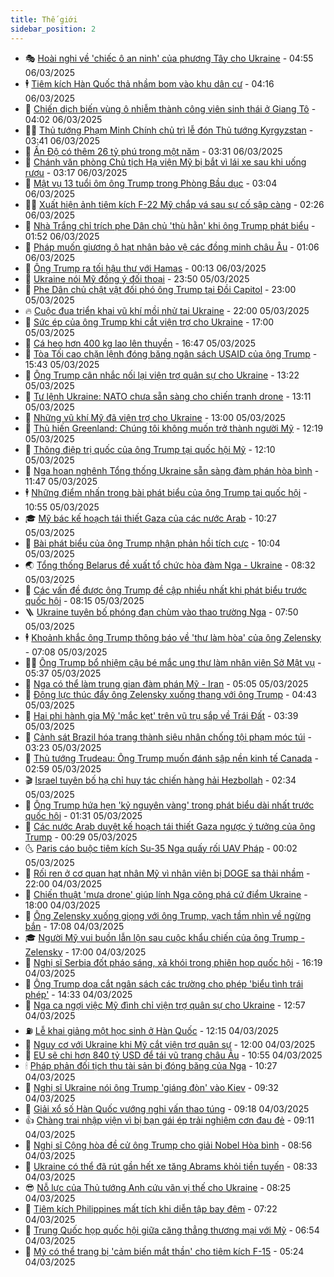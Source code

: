 ```yaml
---
title: Thế giới
sidebar_position: 2
---
```


<!-- vnexpress-the-gioi:START -->
- 🎭 [Hoài nghi về &#39;chiếc ô an ninh&#39; của phương Tây cho Ukraine](https://vnexpress.net/hoai-nghi-ve-chiec-o-an-ninh-cua-phuong-tay-cho-ukraine-4857369.html) - 04:55 06/03/2025
- 🕴 [Tiêm kích Hàn Quốc thả nhầm bom vào khu dân cư](https://vnexpress.net/tiem-kich-han-quoc-tha-nham-bom-vao-khu-dan-cu-4857474.html) - 04:16 06/03/2025
- 🤭 [Chiến dịch biến vùng ô nhiễm thành công viên sinh thái ở Giang Tô](https://vnexpress.net/chien-dich-bien-vung-o-nhiem-thanh-cong-vien-sinh-thai-o-giang-to-4855060.html) - 04:02 06/03/2025
- 🧑‍💻 [Thủ tướng Phạm Minh Chính chủ trì lễ đón Thủ tướng Kyrgyzstan](https://vnexpress.net/thu-tuong-pham-minh-chinh-chu-tri-le-don-thu-tuong-kyrgyzstan-4857390.html) - 03:41 06/03/2025
- 🦏 [Ấn Độ có thêm 26 tỷ phú trong một năm](https://vnexpress.net/an-do-co-them-26-ty-phu-trong-mot-nam-4857434.html) - 03:31 06/03/2025
- 🦒 [Chánh văn phòng Chủ tịch Hạ viện Mỹ bị bắt vì lái xe sau khi uống rượu](https://vnexpress.net/chanh-van-phong-chu-tich-ha-vien-my-bi-bat-vi-lai-xe-sau-khi-uong-ruou-4857415.html) - 03:17 06/03/2025
- 🌈 [Mật vụ 13 tuổi ôm ông Trump trong Phòng Bầu dục](https://vnexpress.net/mat-vu-13-tuoi-om-ong-trump-trong-phong-bau-duc-4857400.html) - 03:04 06/03/2025
- 🧑‍🏫 [Xuất hiện ảnh tiêm kích F-22 Mỹ chắp vá sau sự cố sập càng](https://vnexpress.net/xuat-hien-anh-tiem-kich-f-22-my-chap-va-sau-su-co-sap-cang-4857187.html) - 02:26 06/03/2025
- 🐲 [Nhà Trắng chỉ trích phe Dân chủ &#39;thù hằn&#39; khi ông Trump phát biểu](https://vnexpress.net/nha-trang-chi-trich-phe-dan-chu-thu-han-khi-ong-trump-phat-bieu-4857352.html) - 01:52 06/03/2025
- 🦒 [Pháp muốn giương ô hạt nhân bảo vệ các đồng minh châu Âu](https://vnexpress.net/phap-muon-giuong-o-hat-nhan-bao-ve-cac-dong-minh-chau-au-4857354.html) - 01:06 06/03/2025
- 🐻 [Ông Trump ra tối hậu thư với Hamas](https://vnexpress.net/ong-trump-ra-toi-hau-thu-voi-hamas-4857344.html) - 00:13 06/03/2025
- 🚀 [Ukraine nói Mỹ đồng ý đối thoại](https://vnexpress.net/ukraine-noi-my-dong-y-doi-thoai-4857341.html) - 23:50 05/03/2025
- 🥰 [Phe Dân chủ chật vật đối phó ông Trump tại Đồi Capitol](https://vnexpress.net/phe-dan-chu-chat-vat-doi-pho-ong-trump-tai-doi-capitol-vnepre-4857137.html) - 23:00 05/03/2025
- 🔥 [Cuộc đua triển khai vũ khí mồi nhử tại Ukraine](https://vnexpress.net/cuoc-dua-trien-khai-vu-khi-moi-nhu-tai-ukraine-4856706.html) - 22:00 05/03/2025
- 🥳 [Sức ép của ông Trump khi cắt viện trợ cho Ukraine](https://vnexpress.net/suc-ep-cua-ong-trump-khi-cat-vien-tro-cho-ukraine-vnepre-4856924.html) - 17:00 05/03/2025
- 💼 [Cá heo hơn 400 kg lao lên thuyền](https://vnexpress.net/ca-heo-hon-400-kg-lao-len-thuyen-4857244.html) - 16:47 05/03/2025
- 🤡 [Tòa Tối cao chặn lệnh đóng băng ngân sách USAID của ông Trump](https://vnexpress.net/toa-toi-cao-chan-lenh-dong-bang-ngan-sach-usaid-cua-ong-trump-4857311.html) - 15:43 05/03/2025
- 🌁 [Ông Trump cân nhắc nối lại viện trợ quân sự cho Ukraine](https://vnexpress.net/ong-trump-can-nhac-noi-lai-vien-tro-quan-su-cho-ukraine-4857299.html) - 13:22 05/03/2025
- 🤩 [Tư lệnh Ukraine: NATO chưa sẵn sàng cho chiến tranh drone](https://vnexpress.net/tu-lenh-ukraine-nato-chua-san-sang-cho-chien-tranh-drone-4857284.html) - 13:11 05/03/2025
- 🎉 [Những vũ khí Mỹ đã viện trợ cho Ukraine](https://vnexpress.net/nhung-vu-khi-my-da-vien-tro-cho-ukraine-4857160.html) - 13:00 05/03/2025
- 🎉 [Thủ hiến Greenland: Chúng tôi không muốn trở thành người Mỹ](https://vnexpress.net/thu-hien-greenland-chung-toi-khong-muon-tro-thanh-nguoi-my-4857280.html) - 12:19 05/03/2025
- 🌁 [Thông điệp trị quốc của ông Trump tại quốc hội Mỹ](https://vnexpress.net/thong-diep-tri-quoc-cua-ong-trump-tai-quoc-hoi-my-4856915.html) - 12:10 05/03/2025
- 🌊 [Nga hoan nghênh Tổng thống Ukraine sẵn sàng đàm phán hòa bình](https://vnexpress.net/nga-hoan-nghenh-tong-thong-ukraine-san-sang-dam-phan-hoa-binh-4857269.html) - 11:47 05/03/2025
- 🕴 [Những điểm nhấn trong bài phát biểu của ông Trump tại quốc hội](https://vnexpress.net/nhung-diem-nhan-trong-bai-phat-bieu-cua-ong-trump-tai-quoc-hoi-4857253.html) - 10:55 05/03/2025
- 🎓 [Mỹ bác kế hoạch tái thiết Gaza của các nước Arab](https://vnexpress.net/my-bac-ke-hoach-tai-thiet-gaza-cua-cac-nuoc-arab-4857174.html) - 10:27 05/03/2025
- 🦩 [Bài phát biểu của ông Trump nhận phản hồi tích cực](https://vnexpress.net/bai-phat-bieu-cua-ong-trump-nhan-phan-hoi-tich-cuc-4857195.html) - 10:04 05/03/2025
- 🌏 [Tổng thống Belarus đề xuất tổ chức hòa đàm Nga - Ukraine](https://vnexpress.net/tong-thong-belarus-de-xuat-to-chuc-hoa-dam-nga-ukraine-4857145.html) - 08:32 05/03/2025
- 🌋 [Các vấn đề được ông Trump đề cập nhiều nhất khi phát biểu trước quốc hội](https://vnexpress.net/cac-van-de-duoc-ong-trump-de-cap-nhieu-nhat-khi-phat-bieu-truoc-quoc-hoi-4857134.html) - 08:15 05/03/2025
- 🪜 [Ukraine tuyên bố phóng đạn chùm vào thao trường Nga](https://vnexpress.net/ukraine-tuyen-bo-phong-dan-chum-vao-thao-truong-nga-4856919.html) - 07:50 05/03/2025
- 🕴 [Khoảnh khắc ông Trump thông báo về &#39;thư làm hòa&#39; của ông Zelensky](https://vnexpress.net/khoanh-khac-ong-trump-thong-bao-ve-thu-lam-hoa-cua-ong-zelensky-4857105.html) - 07:08 05/03/2025
- 🧑‍🏫 [Ông Trump bổ nhiệm cậu bé mắc ung thư làm nhân viên Sở Mật vụ](https://vnexpress.net/ong-trump-bo-nhiem-cau-be-mac-ung-thu-lam-nhan-vien-so-mat-vu-4857047.html) - 05:37 05/03/2025
- 🌮 [Nga có thể làm trung gian đàm phán Mỹ - Iran](https://vnexpress.net/nga-co-the-lam-trung-gian-dam-phan-my-iran-4857029.html) - 05:05 05/03/2025
- 🚦 [Động lực thúc đẩy ông Zelensky xuống thang với ông Trump](https://vnexpress.net/dong-luc-thuc-day-ong-zelensky-xuong-thang-voi-ong-trump-vnepre-4856913.html) - 04:43 05/03/2025
- 💫 [Hai phi hành gia Mỹ &#39;mắc kẹt&#39; trên vũ trụ sắp về Trái Đất](https://vnexpress.net/hai-phi-hanh-gia-my-mac-ket-tren-vu-tru-sap-ve-trai-dat-4856970.html) - 03:39 05/03/2025
- 🤡 [Cảnh sát Brazil hóa trang thành siêu nhân chống tội phạm móc túi](https://vnexpress.net/canh-sat-brazil-hoa-trang-thanh-sieu-nhan-chong-toi-pham-moc-tui-4856905.html) - 03:23 05/03/2025
- 🦣 [Thủ tướng Trudeau: Ông Trump muốn đánh sập nền kinh tế Canada](https://vnexpress.net/thu-tuong-trudeau-ong-trump-muon-danh-sap-nen-kinh-te-canada-4856886.html) - 02:59 05/03/2025
- 🎬 [Israel tuyên bố hạ chỉ huy tác chiến hàng hải Hezbollah](https://vnexpress.net/israel-tuyen-bo-ha-chi-huy-tac-chien-hang-hai-hezbollah-4856904.html) - 02:34 05/03/2025
- 🎉 [Ông Trump hứa hẹn &#39;kỷ nguyên vàng&#39; trong phát biểu dài nhất trước quốc hội](https://vnexpress.net/ong-trump-hua-hen-ky-nguyen-vang-trong-phat-bieu-dai-nhat-truoc-quoc-hoi-4856911-tong-thuat.html) - 01:31 05/03/2025
- 🎡 [Các nước Arab duyệt kế hoạch tái thiết Gaza ngược ý tưởng của ông Trump](https://vnexpress.net/cac-nuoc-arab-duyet-ke-hoach-tai-thiet-gaza-nguoc-y-tuong-cua-ong-trump-4856878.html) - 00:29 05/03/2025
- 🌜 [Paris cáo buộc tiêm kích Su-35 Nga quấy rối UAV Pháp](https://vnexpress.net/paris-cao-buoc-tiem-kich-su-35-nga-quay-roi-uav-phap-4856884.html) - 00:02 05/03/2025
- 🎡 [Rối ren ở cơ quan hạt nhân Mỹ vì nhân viên bị DOGE sa thải nhầm](https://vnexpress.net/roi-ren-o-co-quan-hat-nhan-my-vi-nhan-vien-bi-doge-sa-thai-nham-vnepre-4855911.html) - 22:00 04/03/2025
- 🤗 [Chiến thuật &#39;mưa drone&#39; giúp lính Nga công phá cứ điểm Ukraine](https://vnexpress.net/chien-thuat-mua-drone-giup-linh-nga-cong-pha-cu-diem-ukraine-4856563.html) - 18:00 04/03/2025
- 🦩 [Ông Zelensky xuống giọng với ông Trump, vạch tầm nhìn về ngừng bắn](https://vnexpress.net/ong-zelensky-xuong-giong-voi-ong-trump-vach-tam-nhin-ve-ngung-ban-4856863.html) - 17:08 04/03/2025
- 🎓 [Người Mỹ vui buồn lẫn lộn sau cuộc khẩu chiến của ông Trump - Zelensky](https://vnexpress.net/nguoi-my-vui-buon-lan-lon-sau-cuoc-khau-chien-cua-ong-trump-zelensky-4856421.html) - 17:00 04/03/2025
- 🌁 [Nghị sĩ Serbia đốt pháo sáng, xả khói trong phiên họp quốc hội](https://vnexpress.net/nghi-si-serbia-dot-phao-sang-xa-khoi-trong-phien-hop-quoc-hoi-4856850.html) - 16:19 04/03/2025
- 🤩 [Ông Trump dọa cắt ngân sách các trường cho phép &#39;biểu tình trái phép&#39;](https://vnexpress.net/ong-trump-doa-cat-ngan-sach-cac-truong-cho-phep-bieu-tinh-trai-phep-4856837.html) - 14:33 04/03/2025
- 👹 [Nga ca ngợi việc Mỹ đình chỉ viện trợ quân sự cho Ukraine](https://vnexpress.net/nga-ca-ngoi-viec-my-dinh-chi-vien-tro-quan-su-cho-ukraine-4856798.html) - 12:57 04/03/2025
- ⛽️ [Lễ khai giảng một học sinh ở Hàn Quốc](https://vnexpress.net/le-khai-giang-mot-hoc-sinh-o-han-quoc-4856788.html) - 12:15 04/03/2025
- 🚀 [Nguy cơ với Ukraine khi Mỹ cắt viện trợ quân sự](https://vnexpress.net/nguy-co-voi-ukraine-khi-my-cat-vien-tro-quan-su-vnepre-4856414.html) - 12:00 04/03/2025
- 🎡 [EU sẽ chi hơn 840 tỷ USD để tái vũ trang châu Âu](https://vnexpress.net/eu-se-chi-hon-840-ty-usd-de-tai-vu-trang-chau-au-4856749.html) - 10:55 04/03/2025
- 🕯 [Pháp phản đối tịch thu tài sản bị đóng băng của Nga](https://vnexpress.net/phap-phan-doi-tich-thu-tai-san-bi-dong-bang-cua-nga-4856730.html) - 10:27 04/03/2025
- 🐻 [Nghị sĩ Ukraine nói ông Trump &#39;giáng đòn&#39; vào Kiev](https://vnexpress.net/nghi-si-ukraine-noi-ong-trump-giang-don-vao-kiev-4856692.html) - 09:32 04/03/2025
- 🚦 [Giải xổ số Hàn Quốc vướng nghi vấn thao túng](https://vnexpress.net/giai-xo-so-han-quoc-vuong-nghi-van-thao-tung-4856612.html) - 09:18 04/03/2025
- 👍 [Chàng trai nhập viện vì bị bạn gái ép trải nghiệm cơn đau đẻ](https://vnexpress.net/chang-trai-nhap-vien-vi-bi-ban-gai-ep-trai-nghiem-con-dau-de-4856719.html) - 09:11 04/03/2025
- 🚀 [Nghị sĩ Cộng hòa đề cử ông Trump cho giải Nobel Hòa bình](https://vnexpress.net/nghi-si-cong-hoa-de-cu-ong-trump-cho-giai-nobel-hoa-binh-4856675.html) - 08:56 04/03/2025
- 🌮 [Ukraine có thể đã rút gần hết xe tăng Abrams khỏi tiền tuyến](https://vnexpress.net/ukraine-co-the-da-rut-gan-het-xe-tang-abrams-khoi-tien-tuyen-4856677.html) - 08:33 04/03/2025
- 😎 [Nỗ lực của Thủ tướng Anh cứu vãn vị thế cho Ukraine](https://vnexpress.net/no-luc-cua-thu-tuong-anh-cuu-van-vi-the-cho-ukraine-vnepre-4856358.html) - 08:25 04/03/2025
- 🐲 [Tiêm kích Philippines mất tích khi diễn tập bay đêm](https://vnexpress.net/tiem-kich-philippines-mat-tich-khi-dien-tap-bay-dem-4856633.html) - 07:22 04/03/2025
- 💫 [Trung Quốc họp quốc hội giữa căng thẳng thương mại với Mỹ](https://vnexpress.net/trung-quoc-hop-quoc-hoi-giua-cang-thang-thuong-mai-voi-my-4856580.html) - 06:54 04/03/2025
- 👀 [Mỹ có thể trang bị &#39;cảm biến mắt thần&#39; cho tiêm kích F-15](https://vnexpress.net/my-co-the-trang-bi-cam-bien-mat-than-cho-tiem-kich-f-15-4856026.html) - 05:24 04/03/2025<!-- vnexpress-the-gioi:END -->